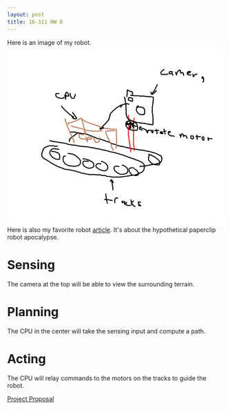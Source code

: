 ```yaml
---
layout: post
title: 16-311 HW 0
---
```

Here is an image of my robot.
![My Robot](/assets/robot.png)
Here is also my favorite robot [article](https://www.decisionproblem.com/paperclips/). It's about the hypothetical paperclip robot apocalypse. 

# Sensing
The camera at the top will be able to view the surrounding terrain.
# Planning
The CPU in the center will take the sensing input and compute a path.
# Acting
The CPU will relay commands to the motors on the tracks to guide the robot.

[Project Proposal](../website/assets/proposal.pdf)
